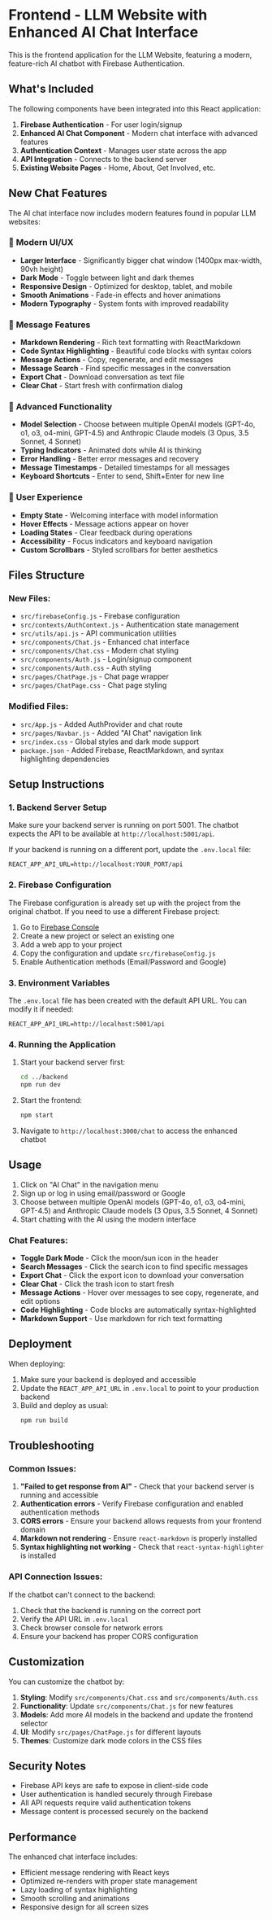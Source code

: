 # Frontend - LLM Website with Enhanced AI Chat Interface

This is the frontend application for the LLM Website, featuring a modern, feature-rich AI chatbot with Firebase Authentication.

## What's Included

The following components have been integrated into this React application:

1. **Firebase Authentication** - For user login/signup
2. **Enhanced AI Chat Component** - Modern chat interface with advanced features
3. **Authentication Context** - Manages user state across the app
4. **API Integration** - Connects to the backend server
5. **Existing Website Pages** - Home, About, Get Involved, etc.

## New Chat Features

The AI chat interface now includes modern features found in popular LLM websites:

### 🎨 **Modern UI/UX**
- **Larger Interface** - Significantly bigger chat window (1400px max-width, 90vh height)
- **Dark Mode** - Toggle between light and dark themes
- **Responsive Design** - Optimized for desktop, tablet, and mobile
- **Smooth Animations** - Fade-in effects and hover animations
- **Modern Typography** - System fonts with improved readability

### 💬 **Message Features**
- **Markdown Rendering** - Rich text formatting with ReactMarkdown
- **Code Syntax Highlighting** - Beautiful code blocks with syntax colors
- **Message Actions** - Copy, regenerate, and edit messages
- **Message Search** - Find specific messages in the conversation
- **Export Chat** - Download conversation as text file
- **Clear Chat** - Start fresh with confirmation dialog

### 🔧 **Advanced Functionality**
- **Model Selection** - Choose between multiple OpenAI models (GPT-4o, o1, o3, o4-mini, GPT-4.5) and Anthropic Claude models (3 Opus, 3.5 Sonnet, 4 Sonnet)
- **Typing Indicators** - Animated dots while AI is thinking
- **Error Handling** - Better error messages and recovery
- **Message Timestamps** - Detailed timestamps for all messages
- **Keyboard Shortcuts** - Enter to send, Shift+Enter for new line

### 🎯 **User Experience**
- **Empty State** - Welcoming interface with model information
- **Hover Effects** - Message actions appear on hover
- **Loading States** - Clear feedback during operations
- **Accessibility** - Focus indicators and keyboard navigation
- **Custom Scrollbars** - Styled scrollbars for better aesthetics

## Files Structure

### New Files:
- `src/firebaseConfig.js` - Firebase configuration
- `src/contexts/AuthContext.js` - Authentication state management
- `src/utils/api.js` - API communication utilities
- `src/components/Chat.js` - Enhanced chat interface
- `src/components/Chat.css` - Modern chat styling
- `src/components/Auth.js` - Login/signup component
- `src/components/Auth.css` - Auth styling
- `src/pages/ChatPage.js` - Chat page wrapper
- `src/pages/ChatPage.css` - Chat page styling

### Modified Files:
- `src/App.js` - Added AuthProvider and chat route
- `src/pages/Navbar.js` - Added "AI Chat" navigation link
- `src/index.css` - Global styles and dark mode support
- `package.json` - Added Firebase, ReactMarkdown, and syntax highlighting dependencies

## Setup Instructions

### 1. Backend Server Setup

Make sure your backend server is running on port 5001. The chatbot expects the API to be available at `http://localhost:5001/api`.

If your backend is running on a different port, update the `.env.local` file:
```
REACT_APP_API_URL=http://localhost:YOUR_PORT/api
```

### 2. Firebase Configuration

The Firebase configuration is already set up with the project from the original chatbot. If you need to use a different Firebase project:

1. Go to [Firebase Console](https://console.firebase.google.com/)
2. Create a new project or select an existing one
3. Add a web app to your project
4. Copy the configuration and update `src/firebaseConfig.js`
5. Enable Authentication methods (Email/Password and Google)

### 3. Environment Variables

The `.env.local` file has been created with the default API URL. You can modify it if needed:

```env
REACT_APP_API_URL=http://localhost:5001/api
```

### 4. Running the Application

1. Start your backend server first:
   ```bash
   cd ../backend
   npm run dev
   ```

2. Start the frontend:
   ```bash
   npm start
   ```

3. Navigate to `http://localhost:3000/chat` to access the enhanced chatbot

## Usage

1. Click on "AI Chat" in the navigation menu
2. Sign up or log in using email/password or Google
3. Choose between multiple OpenAI models (GPT-4o, o1, o3, o4-mini, GPT-4.5) and Anthropic Claude models (3 Opus, 3.5 Sonnet, 4 Sonnet)
4. Start chatting with the AI using the modern interface

### Chat Features:
- **Toggle Dark Mode** - Click the moon/sun icon in the header
- **Search Messages** - Click the search icon to find specific messages
- **Export Chat** - Click the export icon to download your conversation
- **Clear Chat** - Click the trash icon to start fresh
- **Message Actions** - Hover over messages to see copy, regenerate, and edit options
- **Code Highlighting** - Code blocks are automatically syntax-highlighted
- **Markdown Support** - Use markdown for rich text formatting

## Deployment

When deploying:

1. Make sure your backend is deployed and accessible
2. Update the `REACT_APP_API_URL` in `.env.local` to point to your production backend
3. Build and deploy as usual:
   ```bash
   npm run build
   ```

## Troubleshooting

### Common Issues:

1. **"Failed to get response from AI"** - Check that your backend server is running and accessible
2. **Authentication errors** - Verify Firebase configuration and enabled authentication methods
3. **CORS errors** - Ensure your backend allows requests from your frontend domain
4. **Markdown not rendering** - Ensure `react-markdown` is properly installed
5. **Syntax highlighting not working** - Check that `react-syntax-highlighter` is installed

### API Connection Issues:

If the chatbot can't connect to the backend:
1. Check that the backend is running on the correct port
2. Verify the API URL in `.env.local`
3. Check browser console for network errors
4. Ensure your backend has proper CORS configuration

## Customization

You can customize the chatbot by:

1. **Styling**: Modify `src/components/Chat.css` and `src/components/Auth.css`
2. **Functionality**: Update `src/components/Chat.js` for new features
3. **Models**: Add more AI models in the backend and update the frontend selector
4. **UI**: Modify `src/pages/ChatPage.js` for different layouts
5. **Themes**: Customize dark mode colors in the CSS files

## Security Notes

- Firebase API keys are safe to expose in client-side code
- User authentication is handled securely through Firebase
- All API requests require valid authentication tokens
- Message content is processed securely on the backend

## Performance

The enhanced chat interface includes:
- Efficient message rendering with React keys
- Optimized re-renders with proper state management
- Lazy loading of syntax highlighting
- Smooth scrolling and animations
- Responsive design for all screen sizes 